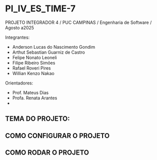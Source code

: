 # PI_IV_ES_TIME-7
PROJETO INTEGRADOR 4 / PUC CAMPINAS / Engenharia de Software / Agosto a2025

Integrantes: 

- Anderson Lucas do Nascimento Gondim
- Arthut Sebastian Guarniz de Castro
- Felipe Nonato Leoneli
- Filipe Ribeiro Simões
- Rafael Roveri Pires
- Willian Kenzo Nakao
  
Orientadores:
- Prof. Mateus Dias
- Profa. Renata Arantes
- 

TEMA DO PROJETO:
-------------------------------

COMO CONFIGURAR O PROJETO
-------------------------------

COMO RODAR O PROJETO
-------------------------------
